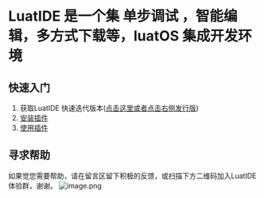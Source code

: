 # LuatIDE 是一个集 **单步调试** ，智能编辑，多方式下载等，luatOS 集成开发环境

## 快速入门
1. 获取LuatIDE 快速迭代版本([点击这里或者点击右侧发行版](https://gitee.com/openLuat/luatide/releases))
2. [安装插件](https://gitee.com/openLuat/luatide/blob/master/install.md)
3. [使用插件](https://gitee.com/openLuat/luatide/blob/master/user_guide.md)


## 寻求帮助

如果觉您需要帮助，请在留言区留下积极的反馈，或扫描下方二维码加入LuatIDE体验群，谢谢。
![image.png](https://openluat-luatcommunity.oss-cn-hangzhou.aliyuncs.com/images/20210611195850299_image.png)
